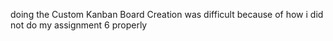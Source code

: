 doing the Custom Kanban Board Creation was difficult because of how i did not do my assignment 6 properly
